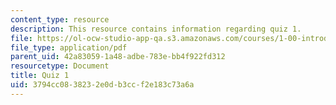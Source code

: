 ```yaml
---
content_type: resource
description: This resource contains information regarding quiz 1.
file: https://ol-ocw-studio-app-qa.s3.amazonaws.com/courses/1-00-introduction-to-computers-and-engineering-problem-solving-spring-2012/3794cc0838232e0db3ccf2e183c73a6a_MIT1_00S12_Quiz1_S11.pdf
file_type: application/pdf
parent_uid: 42a83059-1a48-adbe-783e-bb4f922fd312
resourcetype: Document
title: Quiz 1
uid: 3794cc08-3823-2e0d-b3cc-f2e183c73a6a
---
```

